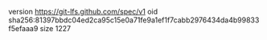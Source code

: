 version https://git-lfs.github.com/spec/v1
oid sha256:81397bbdc04ed2ca95c15e0a71fe9a1ef1f7cabb2976434da4b99833f5efaaa9
size 1227
